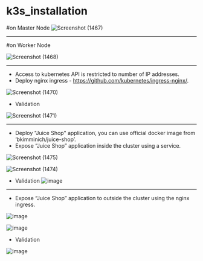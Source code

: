 # k3s_installation


#on Master Node 
![Screenshot (1467)](https://github.com/MayadaMagdy24/k3s_installation/assets/93229250/90ffa749-e452-4e47-b6bf-520375d5b4e1)

--------------------------------------------------------

#on Worker Node

![Screenshot (1468)](https://github.com/MayadaMagdy24/k3s_installation/assets/93229250/b8b0c63c-ce2c-4c78-b601-2ca4d5be4009)

--------------------------------------------------------

- Access to kubernetes API is restricted to number of IP addresses. 
- Deploy nginx ingress - https://github.com/kubernetes/ingress-nginx/.

![Screenshot (1470)](https://github.com/MayadaMagdy24/k3s_installation/assets/93229250/5e797a8e-9772-4412-a975-087e4cf952b5)

- Validation

![Screenshot (1471)](https://github.com/MayadaMagdy24/k3s_installation/assets/93229250/e34768ba-9b35-4971-959c-5a7112e904e9)

------------------------------------------------------

- Deploy "Juice Shop" application, you can use official docker image from ‘bkimminich/juice-shop’.
- Expose “Juice Shop” application inside the cluster using a service.

![Screenshot (1475)](https://github.com/MayadaMagdy24/k3s_installation/assets/93229250/8d0e39db-75b8-49de-bc10-48587ffa6a3f)

![Screenshot (1474)](https://github.com/MayadaMagdy24/k3s_installation/assets/93229250/feacb568-35c3-43f4-a6c4-ebc545884aef)

- Validation
  ![image](https://github.com/MayadaMagdy24/k3s_installation/assets/93229250/1b6a2ccc-488d-4aa5-9d87-28e58f155cf1)
  
---------------------------------------------------------

- Expose “Juice Shop” application to outside the cluster using the nginx ingress.

![image](https://github.com/MayadaMagdy24/k3s_installation/assets/93229250/b7baea88-2917-41cf-8e64-ff42e70f07c7)

![image](https://github.com/MayadaMagdy24/k3s_installation/assets/93229250/2b41026b-d8a0-4083-8c21-167b7b2de880)


- Validation
  
![image](https://github.com/MayadaMagdy24/k3s_installation/assets/93229250/96afef8f-b15c-408e-83b5-a07a568fa7d3)







